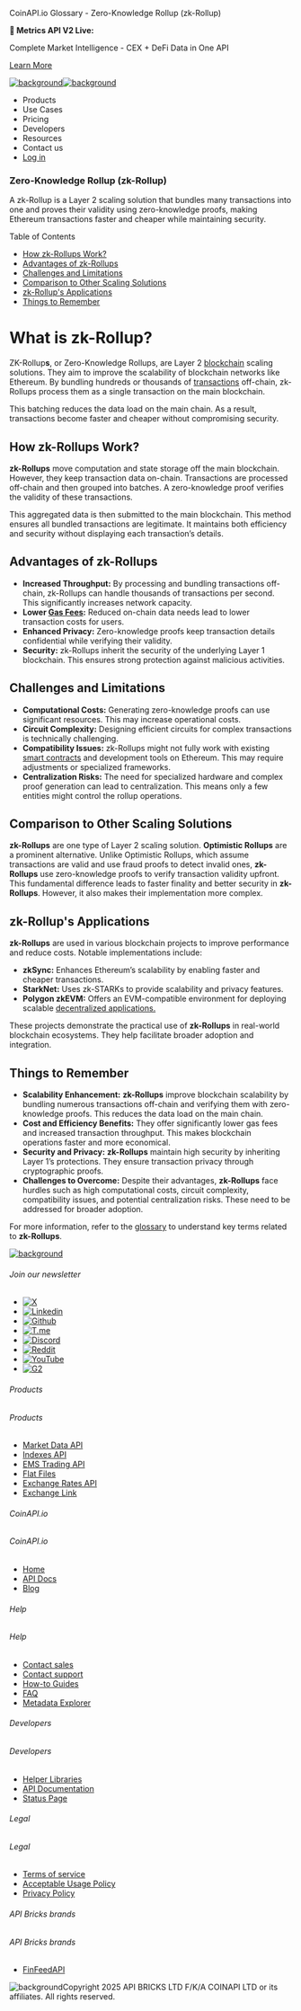 CoinAPI.io Glossary - Zero-Knowledge Rollup (zk-Rollup)

**🚀 Metrics API V2 Live:**

Complete Market Intelligence - CEX + DeFi Data in One API

[Learn More](https://www.coinapi.io/blog/metrics-api-v2-trading-volume-analysis-and-on-chain-metrics)

[![background](https://cdn.sanity.io/images/o65xz72l/production/268144c90959611dea3e360f81e4549c3cd03fd0-142x34.svg)![background](https://cdn.sanity.io/images/o65xz72l/production/e0ca0c29b08cb53631d77de4a84246da316d55d2-142x34.svg)](/)

* Products
* Use Cases
* Pricing
* Developers
* Resources
* Contact us
* [Log in](https://console.coinapi.io/)

### Zero-Knowledge Rollup (zk-Rollup)

A zk-Rollup is a Layer 2 scaling solution that bundles many transactions into one and proves their validity using zero-knowledge proofs, making Ethereum transactions faster and cheaper while maintaining security.

Table of Contents

* [How zk-Rollups Work?](#link-ef869e88a5a9)
* [Advantages of zk-Rollups](#link-51740910b213)
* [Challenges and Limitations](#link-ad6cb782e1b0)
* [Comparison to Other Scaling Solutions](#link-1fd1fedfb5bc)
* [zk-Rollup's Applications](#link-e04126c5543f)
* [Things to Remember](#link-3dfa874d7d46)

What is zk-Rollup?
==================

ZK-Rollup**s**, or Zero-Knowledge Rollups, are Layer 2 [blockchain](https://www.coinapi.io/learn/glossary/blockchain) scaling solutions. They aim to improve the scalability of blockchain networks like Ethereum. By bundling hundreds or thousands of [transactions](https://www.coinapi.io/learn/glossary/transaction) off-chain, zk-Rollups process them as a single transaction on the main blockchain.

This batching reduces the data load on the main chain. As a result, transactions become faster and cheaper without compromising security.

How zk-Rollups Work?
--------------------

**zk-Rollups** move computation and state storage off the main blockchain. However, they keep transaction data on-chain. Transactions are processed off-chain and then grouped into batches. A zero-knowledge proof verifies the validity of these transactions.

This aggregated data is then submitted to the main blockchain. This method ensures all bundled transactions are legitimate. It maintains both efficiency and security without displaying each transaction’s details.

Advantages of zk-Rollups
------------------------

* **Increased Throughput:** By processing and bundling transactions off-chain, zk-Rollups can handle thousands of transactions per second. This significantly increases network capacity.
* **Lower [Gas Fees](https://www.coinapi.io/learn/glossary/gas-fees):** Reduced on-chain data needs lead to lower transaction costs for users.
* **Enhanced Privacy:** Zero-knowledge proofs keep transaction details confidential while verifying their validity.
* **Security:** zk-Rollups inherit the security of the underlying Layer 1 blockchain. This ensures strong protection against malicious activities.

Challenges and Limitations
--------------------------

* **Computational Costs:** Generating zero-knowledge proofs can use significant resources. This may increase operational costs.
* **Circuit Complexity:** Designing efficient circuits for complex transactions is technically challenging.
* **Compatibility Issues:** zk-Rollups might not fully work with existing [smart contracts](https://www.coinapi.io/learn/glossary/smart-contract) and development tools on Ethereum. This may require adjustments or specialized frameworks.
* **Centralization Risks:** The need for specialized hardware and complex proof generation can lead to centralization. This means only a few entities might control the rollup operations.

Comparison to Other Scaling Solutions
-------------------------------------

**zk-Rollups** are one type of Layer 2 scaling solution. **Optimistic Rollups** are a prominent alternative. Unlike Optimistic Rollups, which assume transactions are valid and use fraud proofs to detect invalid ones, **zk-Rollups** use zero-knowledge proofs to verify transaction validity upfront. This fundamental difference leads to faster finality and better security in **zk-Rollups**. However, it also makes their implementation more complex.

zk-Rollup's Applications
------------------------

**zk-Rollups** are used in various blockchain projects to improve performance and reduce costs. Notable implementations include:

* **zkSync:** Enhances Ethereum’s scalability by enabling faster and cheaper transactions.
* **StarkNet:** Uses zk-STARKs to provide scalability and privacy features.
* **Polygon zkEVM:** Offers an EVM-compatible environment for deploying scalable [decentralized applications.](https://www.coinapi.io/learn/glossary/daap)

These projects demonstrate the practical use of **zk-Rollups** in real-world blockchain ecosystems. They help facilitate broader adoption and integration.

Things to Remember
------------------

* **Scalability Enhancement:** **zk-Rollups** improve blockchain scalability by bundling numerous transactions off-chain and verifying them with zero-knowledge proofs. This reduces the data load on the main chain.
* **Cost and Efficiency Benefits:** They offer significantly lower gas fees and increased transaction throughput. This makes blockchain operations faster and more economical.
* **Security and Privacy:** **zk-Rollups** maintain high security by inheriting Layer 1’s protections. They ensure transaction privacy through cryptographic proofs.
* **Challenges to Overcome:** Despite their advantages, **zk-Rollups** face hurdles such as high computational costs, circuit complexity, compatibility issues, and potential centralization risks. These need to be addressed for broader adoption.

For more information, refer to the [glossary](#) to understand key terms related to **zk-Rollups**.

[![background](https://cdn.sanity.io/images/o65xz72l/production/99475f0760777c30125556b2707e1e8f77f2fba0-179x42.svg)](/)

###### Join our newsletter

* [![X](https://cdn.sanity.io/images/o65xz72l/production/89a93ecdd3eaa62f0d2bad091ff6d92a31e9c372-28x28.svg)](https://twitter.com/realcoinapi "X")
* [![Linkedin](https://cdn.sanity.io/images/o65xz72l/production/be666e8656abe83e43c1db9a3ab76d44b9af5cb5-28x28.svg)](https://www.linkedin.com/company/coinapi "Linkedin")
* [![Github](https://cdn.sanity.io/images/o65xz72l/production/80703d2d9baaef7e7f5471a54a720b9383a63aab-28x28.svg)](https://github.com/coinapi/coinapi-sdk "Github")
* [![T.me](https://cdn.sanity.io/images/o65xz72l/production/39be23a1db383ad12c3e9d4bebae9bc77bf59b8b-28x28.svg)](https://t.me/coinapiofficial "T.me")
* [![Discord](https://cdn.sanity.io/images/o65xz72l/production/9862f060f9b89536f18d4e8770a11bfb00c3e3fd-30x28.svg)](https://discord.gg/vgJbjjsVaC "Discord")
* [![Reddit](https://cdn.sanity.io/images/o65xz72l/production/d02e41d1eab87d289f2bc6a390bcd0c7def1b7ac-30x28.svg)](https://www.reddit.com/r/CoinAPI/ "Reddit")
* [![YouTube](https://cdn.sanity.io/images/o65xz72l/production/535425f0f99df8b6173d663721f8941430d637b2-28x28.svg)](https://www.youtube.com/@CoinAPI_Official "YouTube")
* [![G2](/_next/image?url=https%3A%2F%2Fcdn.sanity.io%2Fimages%2Fo65xz72l%2Fproduction%2F4b1d455c2cab4bf625e7cc96a1b74695c0b3c4bc-28x28.png&w=64&q=75)](https://www.g2.com/products/coinapi/reviews "G2")

###### Products

###### Products

* [Market Data API](/products/market-data-api)
* [Indexes API](/products/indexes-api)
* [EMS Trading API](/products/ems-api)
* [Flat Files](/products/flat-files)
* [Exchange Rates API](/products/exchange-rates-api)
* [Exchange Link](https://www.coinapi.io/products/exchange-link)

###### CoinAPI.io

###### CoinAPI.io

* [Home](https://www.coinapi.io/)
* [API Docs](https://docs.coinapi.io/?_gl=1*jgom05*_gcl_au*NTIxNjU3NzExLjE3MzU1OTM0MTE.*_ga*OTI3MDg0NzQ2LjE3MzU1OTM0MDk.*_ga_063767QGZW*MTczODA3Mzc5MC43My4wLjE3MzgwNzM3OTAuNjAuMC4w*_ga_EXCQW96F7R*MTczODA3Mzc5MC4xMjEuMC4xNzM4MDczNzkwLjAuMC4w)
* [Blog](https://www.coinapi.io/blog)

###### Help

###### Help

* [Contact sales](/contact-us)
* [Contact support](https://console.coinapi.io/?link=/support-tickets)
* [How-to Guides](https://docs.coinapi.io/market-data/how-to-guides/?_gl=1*16m3ndl*_gcl_au*NTIxNjU3NzExLjE3MzU1OTM0MTE.*_ga*OTI3MDg0NzQ2LjE3MzU1OTM0MDk.*_ga_063767QGZW*MTczODA3Mzc5MC43My4wLjE3MzgwNzM3OTAuNjAuMC4w*_ga_EXCQW96F7R*MTczODA3Mzc5MC4xMjEuMC4xNzM4MDczNzkwLjAuMC4w)
* [FAQ](https://docs.coinapi.io/general/faq/?_gl=1*dfjpiw*_gcl_au*NTIxNjU3NzExLjE3MzU1OTM0MTE.*_ga*OTI3MDg0NzQ2LjE3MzU1OTM0MDk.*_ga_063767QGZW*MTczODA3Mzc5MC43My4wLjE3MzgwNzM3OTAuNjAuMC4w*_ga_EXCQW96F7R*MTczODA3Mzc5MC4xMjEuMC4xNzM4MDczNzkwLjAuMC4w)
* [Metadata Explorer](https://docs.coinapi.io/market-data/metadata-tables/introduction)

###### Developers

###### Developers

* [Helper Libraries](https://github.com/api-bricks/api-bricks-sdk/)
* [API Documentation](https://docs.coinapi.io/?_gl=1*iuavdb*_gcl_au*NTIxNjU3NzExLjE3MzU1OTM0MTE.*_ga*OTI3MDg0NzQ2LjE3MzU1OTM0MDk.*_ga_063767QGZW*MTczODA3Mzc5MC43My4wLjE3MzgwNzM3OTAuNjAuMC4w*_ga_EXCQW96F7R*MTczODA3Mzc5MC4xMjEuMC4xNzM4MDczNzkwLjAuMC4w)
* [Status Page](https://status.coinapi.io/?_gl=1*1ww1bbe*_gcl_au*NTIxNjU3NzExLjE3MzU1OTM0MTE.*_ga*OTI3MDg0NzQ2LjE3MzU1OTM0MDk.*_ga_063767QGZW*MTczODA3Mzc5MC43My4wLjE3MzgwNzM3OTAuNjAuMC4w*_ga_EXCQW96F7R*MTczODA3Mzc5MC4xMjEuMC4xNzM4MDczNzkwLjAuMC4w)

###### Legal

###### Legal

* [Terms of service](/legal#terms)
* [Acceptable Usage Policy](/legal#aup)
* [Privacy Policy](/legal#policy)

###### API Bricks brands

###### API Bricks brands

* [FinFeedAPI](https://finfeedapi.com/?utm_source=coinapi.io&utm_medium=referral&utm_campaign=footer)

![background](https://cdn.sanity.io/images/o65xz72l/production/5f005fa1cc9dc85c59ae054bb4a4838566b65c4e-25x26.svg)Copyright 2025 API BRICKS LTD F/K/A COINAPI LTD or its affiliates. All rights reserved.